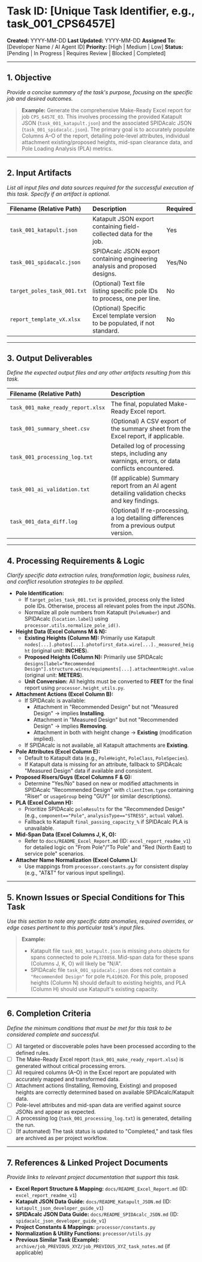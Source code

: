 # Task ID: [Unique Task Identifier, e.g., task_001_CPS6457E]

**Created:** YYYY-MM-DD
**Last Updated:** YYYY-MM-DD
**Assigned To:** [Developer Name / AI Agent ID]
**Priority:** [High | Medium | Low]
**Status:** [Pending | In Progress | Requires Review | Blocked | Completed]

---

## 1. Objective

*Provide a concise summary of the task's purpose, focusing on the specific job and desired outcomes.*

> **Example:**
> Generate the comprehensive Make-Ready Excel report for job `CPS_6457E_03`. This involves processing the provided Katapult JSON (`task_001_katapult.json`) and the associated SPIDAcalc JSON (`task_001_spidacalc.json`). The primary goal is to accurately populate Columns A–O of the report, detailing pole-level attributes, individual attachment existing/proposed heights, mid-span clearance data, and Pole Loading Analysis (PLA) metrics.

---

## 2. Input Artifacts

*List all input files and data sources required for the successful execution of this task. Specify if an artifact is optional.*

| Filename (Relative Path)    | Description                                                                 | Required   |
| :-------------------------- | :-------------------------------------------------------------------------- | :--------- |
| `task_001_katapult.json`    | Katapult JSON export containing field-collected data for the job.           | Yes        |
| `task_001_spidacalc.json`   | SPIDAcalc JSON export containing engineering analysis and proposed designs.   | Yes/No     |
| `target_poles_task_001.txt` | (Optional) Text file listing specific pole IDs to process, one per line.    | No         |
| `report_template_vX.xlsx`   | (Optional) Specific Excel template version to be populated, if not standard. | No         |

---

## 3. Output Deliverables

*Define the expected output files and any other artifacts resulting from this task.*

| Filename (Relative Path)        | Description                                                                                   |
| :------------------------------ | :-------------------------------------------------------------------------------------------- |
| `task_001_make_ready_report.xlsx` | The final, populated Make-Ready Excel report.                                                 |
| `task_001_summary_sheet.csv`    | (Optional) A CSV export of the summary sheet from the Excel report, if applicable.            |
| `task_001_processing_log.txt`   | Detailed log of processing steps, including any warnings, errors, or data conflicts encountered. |
| `task_001_ai_validation.txt`    | (If applicable) Summary report from an AI agent detailing validation checks and key findings.   |
| `task_001_data_diff.log`        | (Optional) If re-processing, a log detailing differences from a previous output version.        |

---

## 4. Processing Requirements & Logic

*Clarify specific data extraction rules, transformation logic, business rules, and conflict resolution strategies to be applied.*

* **Pole Identification:**
    * If `target_poles_task_001.txt` is provided, process only the listed pole IDs. Otherwise, process all relevant poles from the input JSONs.
    * Normalize all pole numbers from Katapult (`PoleNumber`) and SPIDAcalc (`location.label`) using `processor.utils.normalize_pole_id()`.
* **Height Data (Excel Columns M & N):**
    * **Existing Heights (Column M):** Primarily use Katapult `nodes[...].photos[...].photofirst_data.wire[...]._measured_height` (original unit: **INCHES**).
    * **Proposed Heights (Column N):** Primarily use SPIDAcalc `designs[label="Recommended Design"].structure.wires/equipments[...].attachmentHeight.value` (original unit: **METERS**).
    * **Unit Conversion:** All heights must be converted to **FEET** for the final report using `processor.height_utils.py`.
* **Attachment Actions (Excel Column B):**
    * If SPIDAcalc is available:
        * Attachment in "Recommended Design" but not "Measured Design" → implies **Installing**.
        * Attachment in "Measured Design" but not "Recommended Design" → implies **Removing**.
        * Attachment in both with height change → **Existing** (modification implied).
    * If SPIDAcalc is not available, all Katapult attachments are **Existing**.
* **Pole Attributes (Excel Column E):**
    * Default to Katapult data (e.g., `PoleHeight`, `PoleClass`, `PoleSpecies`).
    * If Katapult data is missing for an attribute, fallback to SPIDAcalc "Measured Design" data if available and consistent.
* **Proposed Risers/Guys (Excel Columns F & G):**
    * Determine "Yes/No" based on new or modified attachments in SPIDAcalc "Recommended Design" with `clientItem.type` containing "Riser" or `usageGroup` being "GUY" (or similar descriptions).
* **PLA (Excel Column H):**
    * Prioritize SPIDAcalc `poleResults` for the "Recommended Design" (e.g., `component=="Pole"`, `analysisType=="STRESS"`, `actual` value).
    * Fallback to Katapult `final_passing_capacity_%` if SPIDAcalc PLA is unavailable.
* **Mid-Span Data (Excel Columns J, K, O):**
    * Refer to `docs/README_Excel_Report.md` (ID: `excel_report_readme_v1`) for detailed logic on "From Pole"/"To Pole" and "Red (North East) to service pole" scenarios.
* **Attacher Name Normalization (Excel Column L):**
    * Use mappings from `processor.constants.py` for consistent display (e.g., "AT&T" for various input spellings).

---

## 5. Known Issues or Special Conditions for This Task

*Use this section to note any specific data anomalies, required overrides, or edge cases pertinent to *this particular task's input files*.*

> **Example:**
> * Katapult file `task_001_katapult.json` is missing `photo` objects for spans connected to pole `PL370858`. Mid-span data for these spans (Columns J, K, O) will likely be "N/A".
> * SPIDAcalc file `task_001_spidacalc.json` does not contain a `"Recommended Design"` for pole `PL410620`. For this pole, proposed heights (Column N) should default to existing heights, and PLA (Column H) should use Katapult's existing capacity.

---

## 6. Completion Criteria

*Define the minimum conditions that must be met for this task to be considered complete and successful.*

* [ ] All targeted or discoverable poles have been processed according to the defined rules.
* [ ] The Make-Ready Excel report (`task_001_make_ready_report.xlsx`) is generated without critical processing errors.
* [ ] All required columns (A–O) in the Excel report are populated with accurately mapped and transformed data.
* [ ] Attachment actions (Installing, Removing, Existing) and proposed heights are correctly determined based on available SPIDAcalc/Katapult data.
* [ ] Pole-level attributes and mid-span data are verified against source JSONs and appear as expected.
* [ ] A processing log (`task_001_processing_log.txt`) is generated, detailing the run.
* [ ] (If automated) The task status is updated to "Completed," and task files are archived as per project workflow.

---

## 7. References & Linked Project Documents

*Provide links to relevant project documentation that support this task.*

* **Excel Report Structure & Mapping:** `docs/README_Excel_Report.md` (ID: `excel_report_readme_v1`)
* **Katapult JSON Data Guide:** `docs/README_Katapult_JSON.md` (ID: `katapult_json_developer_guide_v1`)
* **SPIDAcalc JSON Data Guide:** `docs/README_SPIDAcalc_JSON.md` (ID: `spidacalc_json_developer_guide_v1`)
* **Project Constants & Mappings:** `processor/constants.py`
* **Normalization & Utility Functions:** `processor/utils.py`
* **Previous Similar Task (Example):** `archive/job_PREVIOUS_XYZ/job_PREVIOUS_XYZ_task_notes.md` (if applicable)

